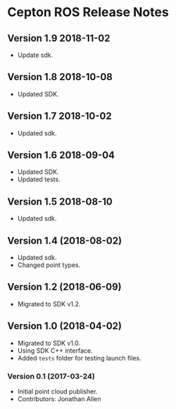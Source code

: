 # Cepton ROS Release Notes

## Version 1.9 2018-11-02
* Update sdk.

## Version 1.8 2018-10-08
* Updated SDK.

## Version 1.7 2018-10-02
* Updated sdk.

## Version 1.6 2018-09-04
* Updated SDK.
* Updated tests.

## Version 1.5 2018-08-10
* Updated sdk.

## Version 1.4 (2018-08-02)
* Updated sdk.
* Changed point types.

## Version 1.2 (2018-06-09)
* Migrated to SDK v1.2.

## Version 1.0 (2018-04-02)
* Migrated to SDK v1.0.
* Using SDK C++ interface.
* Added `tests` folder for testing launch files.

### Version 0.1 (2017-03-24)
* Initial point cloud publisher.
* Contributors: Jonathan Allen
